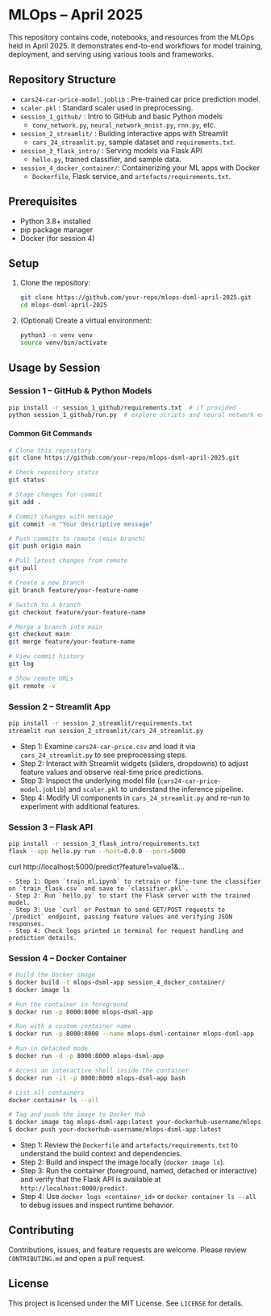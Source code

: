 # MLOps – April 2025

This repository contains code, notebooks, and resources from the MLOps held in April 2025. It demonstrates end-to-end workflows for model training, deployment, and serving using various tools and frameworks.

## Repository Structure

- `cars24-car-price-model.joblib` : Pre-trained car price prediction model.
- `scaler.pkl`               : Standard scaler used in preprocessing.
- `session_1_github/`        : Intro to GitHub and basic Python models
  - `conv_network.py`, `neural_network_mnist.py`, `rnn.py`, etc.
- `session_2_streamlit/`     : Building interactive apps with Streamlit
  - `cars_24_streamlit.py`, sample dataset and `requirements.txt`.
- `session_3_flask_intro/`   : Serving models via Flask API
  - `hello.py`, trained classifier, and sample data.
- `session_4_docker_container/`: Containerizing your ML apps with Docker
  - `Dockerfile`, Flask service, and `artefacts/requirements.txt`.

## Prerequisites

- Python 3.8+ installed
- pip package manager
- Docker (for session 4)

## Setup

1. Clone the repository:

   ```bash
   git clone https://github.com/your-repo/mlops-dsml-april-2025.git
   cd mlops-dsml-april-2025
   ```

2. (Optional) Create a virtual environment:

   ```bash
   python3 -m venv venv
   source venv/bin/activate
   ```

## Usage by Session

### Session 1 – GitHub & Python Models

```bash
pip install -r session_1_github/requirements.txt  # if provided
python session_1_github/run.py  # explore scripts and neural network examples
```
#### Common Git Commands
```bash
# Clone this repository
git clone https://github.com/your-repo/mlops-dsml-april-2025.git

# Check repository status
git status

# Stage changes for commit
git add .

# Commit changes with message
git commit -m "Your descriptive message"

# Push commits to remote (main branch)
git push origin main

# Pull latest changes from remote
git pull

# Create a new branch
git branch feature/your-feature-name

# Switch to a branch
git checkout feature/your-feature-name

# Merge a branch into main
git checkout main
git merge feature/your-feature-name

# View commit history
git log

# Show remote URLs
git remote -v
```


### Session 2 – Streamlit App

```bash
pip install -r session_2_streamlit/requirements.txt
streamlit run session_2_streamlit/cars_24_streamlit.py
```
- Step 1: Examine `cars24-car-price.csv` and load it via `cars_24_streamlit.py` to see preprocessing steps.
- Step 2: Interact with Streamlit widgets (sliders, dropdowns) to adjust feature values and observe real-time price predictions.
- Step 3: Inspect the underlying model file (`cars24-car-price-model.joblib`) and `scaler.pkl` to understand the inference pipeline.
- Step 4: Modify UI components in `cars_24_streamlit.py` and re-run to experiment with additional features.

### Session 3 – Flask API

```bash
pip install -r session_3_flask_intro/requirements.txt
flask --app hello.py run --host=0.0.0 --port=5000
```
curl http://localhost:5000/predict?feature1=value1&...
```
- Step 1: Open `train_ml.ipynb` to retrain or fine-tune the classifier on `train_flask.csv` and save to `classifier.pkl`.
- Step 2: Run `hello.py` to start the Flask server with the trained model.
- Step 3: Use `curl` or Postman to send GET/POST requests to `/predict` endpoint, passing feature values and verifying JSON responses.
- Step 4: Check logs printed in terminal for request handling and prediction details.
```

### Session 4 – Docker Container

```bash
# Build the Docker image
$ docker build -t mlops-dsml-app session_4_docker_container/
$ docker image ls

# Run the container in foreground
$ docker run -p 8000:8000 mlops-dsml-app

# Run with a custom container name
$ docker run -p 8000:8000 --name mlops-dsml-container mlops-dsml-app

# Run in detached mode
$ docker run -d -p 8000:8000 mlops-dsml-app

# Access an interactive shell inside the container
$ docker run -it -p 8000:8000 mlops-dsml-app bash

# List all containers
docker container ls --all

# Tag and push the image to Docker Hub
$ docker image tag mlops-dsml-app:latest your-dockerhub-username/mlops-dsml-app:latest
$ docker push your-dockerhub-username/mlops-dsml-app:latest
```
- Step 1: Review the `Dockerfile` and `artefacts/requirements.txt` to understand the build context and dependencies.
- Step 2: Build and inspect the image locally (`docker image ls`).
- Step 3: Run the container (foreground, named, detached or interactive) and verify that the Flask API is available at `http://localhost:8000/predict`.
- Step 4: Use `docker logs <container_id>` or `docker container ls --all` to debug issues and inspect runtime behavior.

## Contributing

Contributions, issues, and feature requests are welcome. Please review `CONTRIBUTING.md` and open a pull request.

## License

This project is licensed under the MIT License. See `LICENSE` for details.